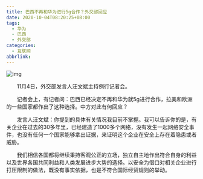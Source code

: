 ```yaml
---
title: 巴西不再和华为进行5g合作？外交部回应
date: 2020-10-04T08:20:25+08:00
tags:
  - 华为
  - 巴西
  - 外交部
categories:
  - 互联网
abbrlink:
---
```


![img](https://cdn.jsdelivr.net/gh/yakeing/Documentation@main/Hexo/images/d83f-kcieywa3245937.jpg)

　　11月4日，外交部发言人汪文斌主持例行记者会。

　　记者会上，有记者问：巴西已经决定不再和华为就5g进行合作，拉美和欧洲的一些国家都作出了这种选择。中方对此有何回应？

　　发言人汪文斌：你提到的具体有关情况我目前不掌握。我可以告诉你的是，有关企业在过去的30多年里，已经建造了1000多个网络，没有发生一起网络安全事件，也没有任何一个国家能够拿出证据，来证明这个企业在安全上存在着隐患或者威胁。

　　我们相信各国都将继续秉持客观公正的立场，独立自主地作出符合自身的利益以及世界各国共同利益和人类发展进步大势的选择。以安全为借口对相关企业进行打压限制的做法，既没有事实依据，也是不符合国际经贸规则的举动。
